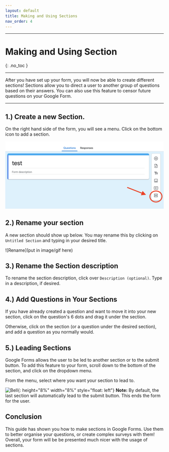 ```yaml
---
layout: default
title: Making and Using Sections
nav_order: 4
---
```



---

# Making and Using Section

{: .no_toc }

---

After you have set up your form, you will now be able to create
different sections! Sections allow you to direct a user to another
group of questions based on their answers. You can also use this feature to censor future questions on your Google Form.

---

## 1.) Create a new Section.

On the right hand side of the form, you will see a menu. Click on
the bottom icon to add a section.


![Add Form Section](./images/formsSections/addSection.png)

## 2.)	Rename your section

A new section should show up below. You may rename this by clicking on
`Untitled Section` and typing in your desired title.


![Rename](put in image/gif here)

## 3.) Rename the Section description

To rename the section description, click over `Description (optional)`. Type in a description, if desired.

## 4.) Add Questions in Your Sections

If you have already created a question and want to move it into your new section, click on the question's 6 dots and drag it under the section.

Otherwise, click on the section (or a question under the desired section), and add a question as you normally would.

## 5.) Leading Sections

Google Forms allows the user to be led to another section or to the submit button. To add this feature to your form, scroll down to the bottom of the section, and click on the dropdown menu.

From the menu, select where you want your section to lead to.

![Bell](https://github.com/kevtrng/Google-Forms-Guide/blob/gh-pages/docs/images/icons/bell.png?raw=true){: height="8%" width="8%" style="float: left"}
**Note:** By default, the last section will automatically lead to the submit button. This ends the form for the user.

## Conclusion

This guide has shown you how to make sections in Google Forms. Use them to better organise your questions, or create complex surveys with them! Overall, your form will be be presented much nicer with the usage of sections.
